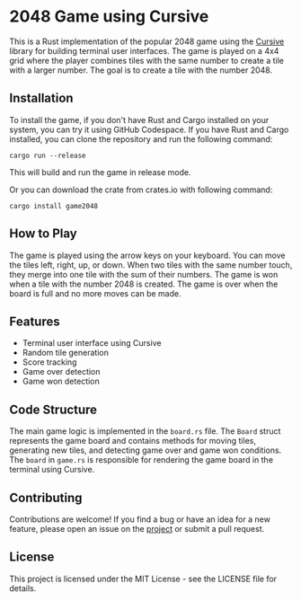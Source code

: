 # 2048 Game using Cursive

This is a Rust implementation of the popular 2048 game using the [Cursive](https://github.com/gyscos/cursive) library for building terminal user interfaces. The game is played on a 4x4 grid where the player combines tiles with the same number to create a tile with a larger number. The goal is to create a tile with the number 2048.

## Installation

To install the game, if you don't have Rust and Cargo installed on your system, you can try it using GitHub Codespace. 
If you have Rust and Cargo installed, you can clone the repository and run the following command:

`cargo run --release
`

This will build and run the game in release mode.

Or you can download the crate from crates.io with following command:

`cargo install game2048
`


## How to Play

The game is played using the arrow keys on your keyboard. You can move the tiles left, right, up, or down. When two tiles with the same number touch, they merge into one tile with the sum of their numbers. The game is won when a tile with the number 2048 is created. The game is over when the board is full and no more moves can be made.

## Features

- Terminal user interface using Cursive
- Random tile generation
- Score tracking
- Game over detection
- Game won detection

## Code Structure

The main game logic is implemented in the `board.rs` file. The `Board` struct represents the game board and contains methods for moving tiles, generating new tiles, and detecting game over and game won conditions. The `board` in `game.rs` is responsible for rendering the game board in the terminal using Cursive.

## Contributing

Contributions are welcome! If you find a bug or have an idea for a new feature, please open an issue on the [project](https://github.com/users/genieCS/projects/1/views/1) or submit a pull request.

## License

This project is licensed under the MIT License - see the LICENSE file for details.